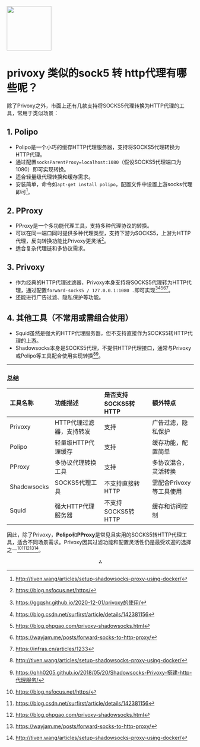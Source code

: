 <img src="https://r2cdn.perplexity.ai/pplx-full-logo-primary-dark%402x.png" class="logo" width="120"/>

# privoxy 类似的sock5 转 http代理有哪些呢？

除了Privoxy之外，市面上还有几款支持将SOCKS5代理转换为HTTP代理的工具，常用于类似场景：

## 1. Polipo

- Polipo是一个小巧的缓存HTTP代理服务器，支持将SOCKS5代理转换为HTTP代理。
- 通过配置`socksParentProxy=localhost:1080`（假设SOCKS5代理端口为1080）即可实现转换。
- 适合轻量级代理转换和缓存需求。
- 安装简单，命令如`apt-get install polipo`，配置文件中设置上游socks代理即可[^8]。


## 2. PProxy

- PProxy是一个多功能代理工具，支持多种代理协议的转换。
- 可以在同一端口同时提供多种代理类型，支持下游为SOCKS5，上游为HTTP代理，反向转换功能比Privoxy更灵活[^1]。
- 适合复杂代理链和多协议需求。


## 3. Privoxy

- 作为经典的HTTP代理过滤器，Privoxy本身支持将SOCKS5代理转为HTTP代理，通过配置`forward-socks5 / 127.0.0.1:1080 .`即可实现[^2][^3][^4][^7][^9]。
- 还能进行广告过滤、隐私保护等功能。


## 4. 其他工具（不常用或需组合使用）

- Squid虽然是强大的HTTP代理服务器，但不支持直接作为SOCKS5转HTTP代理的上游。
- Shadowsocks本身是SOCKS5代理，不提供HTTP代理接口，通常与Privoxy或Polipo等工具配合使用实现转换[^8][^10]。

---

### 总结

| 工具名称 | 功能描述 | 是否支持SOCKS5转HTTP | 额外特点 |
| :-- | :-- | :-- | :-- |
| Privoxy | HTTP代理过滤器，支持转发 | 支持 | 广告过滤，隐私保护 |
| Polipo | 轻量级HTTP代理缓存 | 支持 | 缓存功能，配置简单 |
| PProxy | 多协议代理转换工具 | 支持 | 多协议混合，灵活转换 |
| Shadowsocks | SOCKS5代理工具 | 不支持直接转HTTP | 需配合Privoxy等工具使用 |
| Squid | 强大HTTP代理服务器 | 不支持SOCKS5转HTTP | 缓存和访问控制 |

因此，除了Privoxy，**Polipo**和**PProxy**是常见且实用的SOCKS5转HTTP代理工具，适合不同场景需求。Privoxy因其过滤功能和配置灵活性仍是最受欢迎的选择之一[^1][^3][^4][^7][^8]。

<div style="text-align: center">⁂</div>

[^1]: https://blog.nsfocus.net/https/

[^2]: https://ggqshr.github.io/2020-12-01/privoxy的使用/

[^3]: https://blog.csdn.net/surfirst/article/details/142381156

[^4]: https://blog.phpgao.com/privoxy-shadowsocks.html

[^5]: https://www.cnblogs.com/candlia/p/11919900.html

[^6]: https://github.com/vicnoah/docker-sslocal-privoxy

[^7]: https://wayjam.me/posts/forward-socks-to-http-proxy/

[^8]: http://tiven.wang/articles/setup-shadowsocks-proxy-using-docker/

[^9]: https://infras.cn/articles/1233

[^10]: https://qhh0205.github.io/2018/05/20/Shadowsocks-Privoxy-搭建-http-代理服务/

[^11]: https://blog.csdn.net/summer_lele/article/details/136175416

[^12]: https://github.com/ssoor/socks

[^13]: https://gist.github.com/taoyuan/1e1c976e4ff1663f3aba6ab9a7df6862

[^14]: https://hub.docker.com/r/oldiy/ss-privoxy

[^15]: https://chenjiehua.me/linux/socks5_and_http_proxy.html

[^16]: https://www.cnblogs.com/lirunzhou/p/10248727.html

[^17]: https://sulian-blog.com/shadowsocks-v2ray-local-proxy-docker/

[^18]: https://blogtt.readthedocs.io/en/latest/tools/kxsw/privoxy-socks5-http-linux.html

[^19]: https://blog.csdn.net/yyws2039725/article/details/90615740

[^20]: https://runsisi.com/2019/04/03/socks-to-http/

